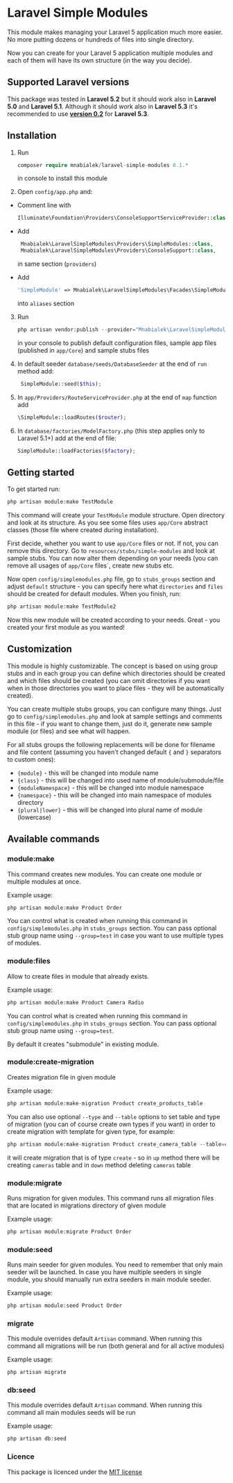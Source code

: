 Laravel Simple Modules
===

This module makes managing your Laravel 5 application much more easier. No more putting dozens or hundreds of files into single directory. 

Now you can create for your Laravel 5 application multiple modules and each of them will have its own structure (in the way you decide).

## Supported Laravel versions

This package was tested in **Laravel 5.2** but it should work also in **Laravel 5.0** and **Laravel 5.1**. Although it should work also in **Laravel 5.3** it's recommended to use **[version 0.2](https://github.com/mnabialek/laravel-modular/tree/0.2)** for **Laravel 5.3**.

## Installation

1. Run
   ```php   
   composer require mnabialek/laravel-simple-modules 0.1.*
   ```     
   in console to install this module
   
2. Open `config/app.php` and: 
  * Comment line with  
    ```php
    Illuminate\Foundation\Providers\ConsoleSupportServiceProvider::class,
     ```
    
   * Add
    
       ```php
        Mnabialek\LaravelSimpleModules\Providers\SimpleModules::class,
        Mnabialek\LaravelSimpleModules\Providers\ConsoleSupport::class,
       ```
        
       in same section (`providers`)
    
   * Add 
    
        ```php
        'SimpleModule' => Mnabialek\LaravelSimpleModules\Facades\SimpleModule::class,
        ``` 
    
        into `aliases` section
3. Run

    ```php
    php artisan vendor:publish --provider="Mnabialek\LaravelSimpleModules\Providers\SimpleModules"
    ```
    
    in your console to publish default configuration files, sample app files (published in `app/Core`) and sample stubs files

4. In default seeder `database/seeds/DatabaseSeeder` at the end of `run` method add:

    ```php
     SimpleModule::seed($this);
    ``` 

5. In `app/Providers/RouteServiceProvider.php` at the end of `map` function add

    ```php
    \SimpleModule::loadRoutes($router);
    ```

6. In `database/factories/ModelFactory.php` (this step applies only to Laravel 5.1+) add at the end of file:

    ```php
    SimpleModule::loadFactories($factory);
    ```

## Getting started

To get started run:

```php
php artisan module:make TestModule
```

This command will create your `TestModule` module structure. Open directory and look at its structure. 
As you see some files uses `app/Core` abstract classes (those file where created during installation).

First decide, whether you want to use `app/Core` files or not. If not, you can remove this directory. Go to `resources/stubs/simple-modules` and look at
sample stubs. You can now alter them depending on your needs (you can remove all usages of `app/Core` files`, create new stubs etc.

Now open `config/simplemodules.php` file, go to `stubs_groups` section and adjust `default` structure - you can specify here what `directories` and `files` should be created for default modules. When you finish, run:

```php
php artisan module:make TestModule2
```

Now this new module will be created according to your needs. Great - you created your first module as you wanted!
 
## Customization

This module is highly customizable. The concept is based on using group stubs and in each group you can define which directories should be created and which files should be created (you can omit directories if you want when in those directories you want to place files - they will be automatically created).

You can create multiple stubs groups, you can configure many things. Just go to `config/simplemodules.php` and look at sample settings and comments in this file - if you want to change them, just do it, generate new sample module (or files) and see what will happen.

For all stubs groups  the following replacements will be done for filename and file content (assuming you haven't changed default `{` and `}` separators to custom ones):
 
* `{module}` - this will be changed into module name
* `{class}` - this will be changed into used name of module/submodule/file
* `{moduleNamespace}` - this will be changed into module namespace
* `{namespace}` - this will be changed into main namespace of modules directory
* `{plural|lower}` - this will be changed into plural name of module (lowercase)      

## Available commands

### module:make

This command creates new modules. You can create one module or multiple modules at once.

Example usage:

```php
php artisan module:make Product Order
```

You can control what is created when running this command in `config/simplemodules.php` in `stubs_groups` section. You can pass optional stub group name using `--group=test` in case you want to use multiple types of modules.

### module:files

Allow to create files in module that already exists.
 
Example usage:
 
```php
php artisan module:make Product Camera Radio
```
 
You can control what is created when running this command in `config/simplemodules.php` in `stubs_groups` section. You can pass optional stub group name using `--group=test`.
 
By default it creates "submodule" in existing module.

### module:create-migration

Creates migration file in given module

Example usage:

```php
php artisan module:make-migration Product create_products_table
```

You can also use optional `--type` and `--table` options to set table and type of migration (you can of course create own types if you want) in order to create migration with template for given type, for example:

```php
php artisan module:make-migration Product create_camera_table --table=cameras --type=create
```

it will create migration that is of type `create` - so in `up` method there will be creating `cameras` table and in `down` method deleting `cameras` table
 
### module:migrate

Runs migration for given modules. This command runs all migration files that are located in migrations directory of given module

Example usage:

```php
php artisan module:migrate Product Order
```

### module:seed

Runs main seeder for given modules. You need to remember that only main seeder will be launched. In case you have multiple seeders in single module, you should manually run extra seeders in main module seeder.

Example usage:
  
```php
php artisan module:seed Product Order
```  

### migrate

This module overrides default `Artisan` command. When running this command all migrations will be run (both general and for all active modules)

Example usage:
  
```php
php artisan migrate
```  

### db:seed

This module overrides default `Artisan` command. When running this command all main modules seeds will be run

Example usage:
  
```php
php artisan db:seed
``` 

### Licence

This package is licenced under the [MIT license](http://opensource.org/licenses/MIT)
